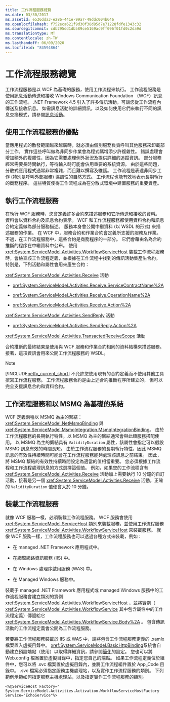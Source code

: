 ```yaml
---
title: 工作流程服務總覽
ms.date: 03/30/2017
ms.assetid: e536dda3-e286-441e-99a7-49ddc004b646
ms.openlocfilehash: f752eca621f9d30f38d85d7e71228fdfe1343c32
ms.sourcegitcommit: cdb295dd1db589ce5169ac9ff096f01fd0c2da9d
ms.translationtype: MT
ms.contentlocale: zh-TW
ms.lasthandoff: 06/09/2020
ms.locfileid: "84594864"
---
```

# <a name="workflow-services-overview"></a>工作流程服務總覽

工作流程服務是以 WCF 為基礎的服務，使用工作流程來執行。 工作流程服務是使用訊息活動傳送和接收 Windows Communication Foundation （WCF）訊息的工作流程。 .NET Framework 4.5 引入了許多傳訊活動，可讓您從工作流程內傳送及接收訊息。 如需訊息活動的詳細資訊，以及如何使用它們來執行不同的訊息交換模式，請參閱[訊息活動](messaging-activities.md)。

## <a name="benefits-of-using-workflow-services"></a>使用工作流程服務的優點

當應用程式的散發範圍越來越廣時，就必須由個別服務負責呼叫其他服務來卸載部分工作。 實作這些呼叫做為非同步作業會為程式碼增添少許複雜性。 錯誤處理會增加額外的複雜性，因為它需要處理例外狀況及提供詳細的追蹤資訊。 部分服務經常需要長時間執行，等待輸入時可能會佔用重要的系統資源。 由於這些問題，分散式應用程式通常非常複雜，而且難以撰寫及維護。 工作流程是表達非同步工作 (特別是呼叫外部服務) 協調性的自然方式。 工作流程也能有效地表示長期執行的商務程序。 這些特質使得工作流程成為在分散式環境中建置服務的重要資產。

## <a name="implementing-a-workflow-service"></a>執行工作流程服務

在執行 WCF 服務時，您會定義許多合約來描述服務和它所傳送和接收的資料。 資料會以資料合約及訊息合約表示。 WCF 和工作流程服務都使用資料合約和訊息合約定義做為部分服務描述。 服務本身會公開中繼資料 (以 WSDL 的形式) 來描述服務的作業。 在 WCF 中，服務合約和作業合約會定義所支援的服務及作業。 不過，在工作流程服務中，這些合約是商務程序的一部分。 它們會藉由名為合約推斷的程序在中繼資料中公布。 使用 <xref:System.ServiceModel.Activities.WorkflowServiceHost> 裝載工作流程服務時，會檢查該工作流程定義，並根據在工作流程中找到的傳訊活動集產生合約。 特別是，下列活動和屬性會用來產生合約：

<xref:System.ServiceModel.Activities.Receive> 活動

- <xref:System.ServiceModel.Activities.Receive.ServiceContractName%2A>

- <xref:System.ServiceModel.Activities.Receive.OperationName%2A>

- <xref:System.ServiceModel.Activities.Receive.Action%2A>

<xref:System.ServiceModel.Activities.SendReply> 活動

- <xref:System.ServiceModel.Activities.SendReply.Action%2A>

<xref:System.ServiceModel.Activities.TransactedReceiveScope> 活動

合約推斷的最終結果是使用與 WCF 服務和作業合約相同的資料結構來描述服務。 接著，這項資訊會用來公開工作流程服務的 WSDL。

> [!NOTE]
> [!INCLUDE[netfx_current_short](../../../../includes/netfx-current-short-md.md)] 不允許您使用現有的合約定義而不使用其他工具撰寫工作流程服務。 工作流程服務合約是由上述合約推斷程序所建立的， 但可以完全支援訊息合約和資料合約。

## <a name="workflow-services-and-msmq-based-bindings"></a>工作流程服務和以 MSMQ 為基礎的系結

WCF 定義兩種以 MSMQ 為主的繫結：<xref:System.ServiceModel.NetMsmqBinding> 與 <xref:System.ServiceModel.MsmqIntegration.MsmqIntegrationBinding>。  由於工作流程服務的長期執行特性，以 MSMQ 為主的繫結通常會與此類服務搭配使用。 以 MSMQ 為主的繫結具有 `ValidityDuration` 屬性，該屬性會指定可以假設 MSMQ 訊息有效的時間長短。 由於工作流程服務的長期執行特性，因此 MSMQ 訊息的有效性持續時間可能會在工作流程服務能夠處理該訊息之前結束。 因此，將 MSMQ 繫結的有效性持續時間設定為適當的值相當重要。 您必須根據工作流程和工作流程處理訊息的方式選擇這個值。 例如，如果您的工作流程含有 <xref:System.ServiceModel.Activities.Receive> 活動加上需要執行 10 分鐘的自訂活動，接著是另一個 <xref:System.ServiceModel.Activities.Receive> 活動，正確的 `ValidityDuration` 值便會大於 10 分鐘。

## <a name="hosting-a-workflow-service"></a>裝載工作流程服務

就像 WCF 服務一樣，必須裝載工作流程服務。 WCF 服務會使用 <xref:System.ServiceModel.ServiceHost> 類別來裝載服務，並使用工作流程服務 <xref:System.ServiceModel.Activities.WorkflowServiceHost> 來裝載服務。 就像 WCF 服務一樣，工作流程服務也可以透過各種方式來裝載，例如：

- 在 managed .NET Framework 應用程式中。

- 在網際網路資訊服務 (IIS) 中。

- 在 Windows 處理序啟用服務 (WAS) 中。

- 在 Managed Windows 服務中。

裝載于 managed .NET Framework 應用程式或 managed Windows 服務中的工作流程服務會建立類別的實例 <xref:System.ServiceModel.Activities.WorkflowServiceHost> ，並將實例（ <xref:System.ServiceModel.Activities.WorkflowService> 其中包含屬性中的工作流程定義）傳遞給它 <xref:System.ServiceModel.Activities.WorkflowService.Body%2A> 。 包含傳訊活動的工作流程定義會公開為工作流程服務。

若要將工作流程服務裝載於 IIS 或 WAS 中，請將包含工作流程服務定義的 .xamlx 檔案置入虛擬目錄中。 <xref:System.ServiceModel.BasicHttpBinding>系統會自動建立預設端點（使用）以取得詳細資訊，請參閱[簡化](../simplified-configuration.md)的設定。 您也可以將 Web.config 檔案置於虛擬目錄中，指定您自己的端點。 如果工作流程定義位於組件中，您可以將 .svc 檔案置於虛擬目錄內，並將工作流程組件置於 App_Code 目錄中。 .svc 檔案必須指定服務主機處理站，以及實作工作流程服務的類別。 下列範例示範如何指定服務主機處理站，以及指定實作工作流程服務的類別。

```
<%@ServiceHost Factory=" System.ServiceModel.Activities.Activation.WorkflowServiceHostFactory
Service="EchoService"%>
```
